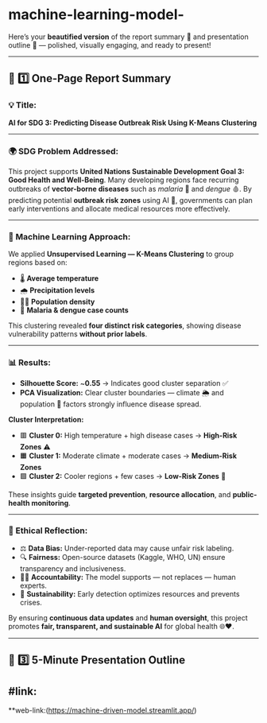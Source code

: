 # machine-learning-model-
Here’s your **beautified version** of the report summary 🧾 and presentation outline 🎤 — polished, visually engaging, and ready to present!

---

## 🧾 **1️⃣ One-Page Report Summary**

### **💡 Title:**

**AI for SDG 3: Predicting Disease Outbreak Risk Using K-Means Clustering**

---

### **🌍 SDG Problem Addressed:**

This project supports **United Nations Sustainable Development Goal 3: Good Health and Well-Being**.
Many developing regions face recurring outbreaks of **vector-borne diseases** such as *malaria* 🦟 and *dengue* 🩸.
By predicting potential **outbreak risk zones** using AI 🤖, governments can plan early interventions and allocate medical resources more effectively.

---

### **🧠 Machine Learning Approach:**

We applied **Unsupervised Learning — K-Means Clustering** to group regions based on:

* 🌡️ **Average temperature**
* 🌧️ **Precipitation levels**
* 🧍‍♀️ **Population density**
* 🦟 **Malaria & dengue case counts**

This clustering revealed **four distinct risk categories**, showing disease vulnerability patterns **without prior labels**.

---

### **📊 Results:**

* **Silhouette Score:** ~**0.55** → Indicates good cluster separation ✅
* **PCA Visualization:** Clear cluster boundaries — climate 🌦️ and population 👥 factors strongly influence disease spread.

**Cluster Interpretation:**

* 🟥 **Cluster 0:** High temperature + high disease cases → **High-Risk Zones** ⚠️
* 🟧 **Cluster 1:** Moderate climate + moderate cases → **Medium-Risk Zones**
* 🟩 **Cluster 2:** Cooler regions + few cases → **Low-Risk Zones** 🌿

These insights guide **targeted prevention**, **resource allocation**, and **public-health monitoring**.

---

### **🤝 Ethical Reflection:**

* ⚖️ **Data Bias:** Under-reported data may cause unfair risk labeling.
* 🔍 **Fairness:** Open-source datasets (Kaggle, WHO, UN) ensure transparency and inclusiveness.
* 🧑‍⚕️ **Accountability:** The model supports — not replaces — human experts.
* 🌱 **Sustainability:** Early detection optimizes resources and prevents crises.

By ensuring **continuous data updates** and **human oversight**, this project promotes **fair, transparent, and sustainable AI** for global health 🌐❤️.

---

## 🎤 **3️⃣ 5-Minute Presentation Outline**
#link:
---
**web-link:(https://machine-driven-model.streamlit.app/)



